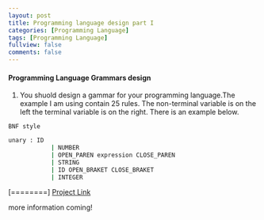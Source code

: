 ```yaml
---
layout: post
title: Programming language design part I
categories: [Programming Language]
tags: [Programming Language]
fullview: false
comments: false
---
```


#### Programming Language Grammars design
1. You shuold design a gammar for your programming language.The example I am using contain 25 rules. The non-terminal variable is on the left the terminal variable is on the right. There is an example below.

`BNF style`

```bash
unary : ID
			| NUMBER
			| OPEN_PAREN expression CLOSE_PAREN
			| STRING
			| ID OPEN_BRAKET CLOSE_BRAKET
			| INTEGER
```
[========]
[Project Link](https://github.com/scao7/cs403)

more information coming!
